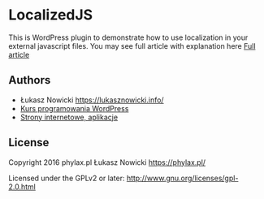 # LocalizedJS

This is WordPress plugin to demonstrate how to use localization in your external javascript files. You may see full article with explanation here [Full article](http://lukasznowicki.info/how-to-localize-your-javascript-code/)

## Authors
* Łukasz Nowicki <https://lukasznowicki.info/>
* [Kurs programowania WordPress](https://wpkurs.pl/)
* [Strony internetowe, aplikacje](https://phylax.pl/)



## License
Copyright 2016 phylax.pl Łukasz Nowicki
<https://phylax.pl/>

Licensed under the GPLv2 or later: <http://www.gnu.org/licenses/gpl-2.0.html>
